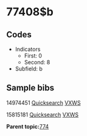 # 77408$b

## Codes

-   Indicators
    -   First: 0
    -   Second: 8
-   Subfield: b

## Sample bibs

14974451 [Quicksearch](https://search.library.yale.edu/catalog/14974451) [VXWS](http://prodorbis.library.yale.edu:7014/vxws/GetHoldingsService?bibId=14974451)

15815181 [Quicksearch](https://search.library.yale.edu/catalog/15815181) [VXWS](http://prodorbis.library.yale.edu:7014/vxws/GetHoldingsService?bibId=15815181)

**Parent topic:**[774](../../tags/774/774.md)

